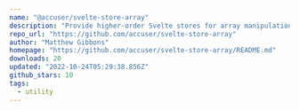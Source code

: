 ```yaml
---
name: "@accuser/svelte-store-array"
description: "Provide higher-order Svelte stores for array manipulation."
repo_url: "https://github.com/accuser/svelte-store-array"
author: "Matthew Gibbons"
homepage: "https://github.com/accuser/svelte-store-array/README.md"
downloads: 20
updated: "2022-10-24T05:29:38.856Z"
github_stars: 10
tags: 
  - utility
---
```

